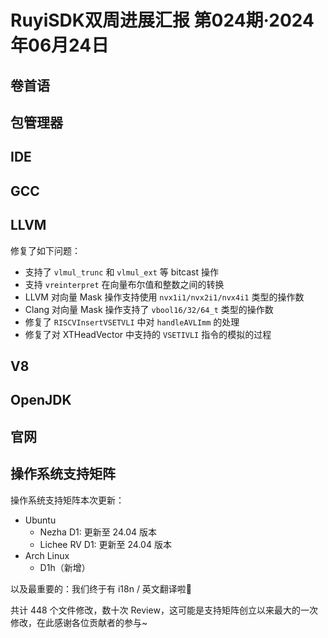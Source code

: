 # RuyiSDK双周进展汇报  第024期·2024年06月24日

## 卷首语


## 包管理器


## IDE


## GCC


## LLVM

修复了如下问题：

- 支持了 `vlmul_trunc` 和 `vlmul_ext` 等 bitcast 操作
- 支持 `vreinterpret` 在向量布尔值和整数之间的转换
- LLVM 对向量 Mask 操作支持使用 `nvx1i1/nvx2i1/nvx4i1` 类型的操作数
- Clang 对向量 Mask 操作支持了 `vbool16/32/64_t` 类型的操作数
- 修复了 `RISCVInsertVSETVLI` 中对 `handleAVLImm` 的处理
- 修复了对 XTHeadVector 中支持的 `VSETIVLI` 指令的模拟的过程


## V8


## OpenJDK


## 官网


## 操作系统支持矩阵

操作系统支持矩阵本次更新：

- Ubuntu
  - Nezha D1: 更新至 24.04 版本
  - Lichee RV D1: 更新至 24.04 版本
- Arch Linux
  -  D1h（新增）

以及最重要的：我们终于有 i18n / 英文翻译啦🎉

共计 448 个文件修改，数十次 Review，这可能是支持矩阵创立以来最大的一次修改，在此感谢各位贡献者的参与~
